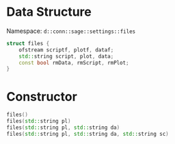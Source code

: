 # Data Structure
Namespace: `d::conn::sage::settings::files`
```cpp
struct files {
    ofstream scriptf, plotf, dataf;
    std::string script, plot, data;
    const bool rmData, rmScript, rmPlot;
}
```

# Constructor
```cpp
files()
files(std::string pl)
files(std::string pl, std::string da)
files(std::string pl, std::string da, std::string sc)
```
